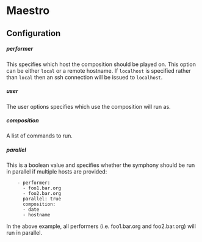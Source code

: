 Maestro
=======

Configuration
-------------

##### performer
This specifies which host the composition should be played on.  This option can be either `local` or a remote hostname.  If `localhost` is specified rather than `local` then an ssh connection will be issued to `localhost`.

##### user
The user options specifies which use the composition will run as.

##### composition
A list of commands to run.

##### parallel
This is a boolean value and specifies whether the symphony should be run in parallel if multiple hosts are provided:

        - performer:
          - foo1.bar.org
          - foo2.bar.org
          parallel: true
          composition:
          - date
          - hostname

In the above example, all performers (i.e. foo1.bar.org and foo2.bar.org) will run in parallel.